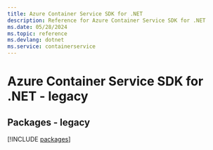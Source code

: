 ```yaml
---
title: Azure Container Service SDK for .NET
description: Reference for Azure Container Service SDK for .NET
ms.date: 05/28/2024
ms.topic: reference
ms.devlang: dotnet
ms.service: containerservice
---
```

# Azure Container Service SDK for .NET - legacy
## Packages - legacy
[!INCLUDE [packages](container-service-index.md)]